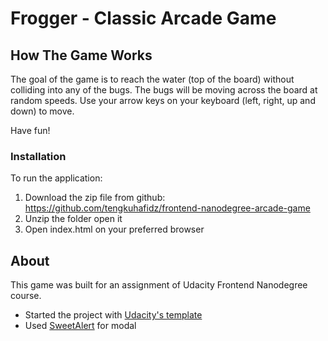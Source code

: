 # Frogger - Classic Arcade Game

## How The Game Works

The goal of the game is to reach the water (top of the board) without colliding into any of the bugs. 
The bugs will be moving across the board at random speeds.
Use your arrow keys on your keyboard (left, right, up and down) to move.

Have fun!

### Installation

To run the application:

1. Download the zip file from github: https://github.com/tengkuhafidz/frontend-nanodegree-arcade-game
2. Unzip the folder open it
3. Open index.html on your preferred browser

## About

This game was built for an assignment of Udacity Frontend Nanodegree course.

- Started the project with [Udacity's template](https://github.com/udacity/frontend-nanodegree-arcade-game)
- Used [SweetAlert](https://sweetalert.js.org/guides/) for modal



